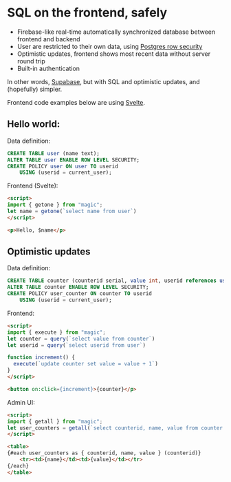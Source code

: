 # SQL on the frontend, safely

* Firebase-like real-time automatically synchronized database between frontend and backend
* User are restricted to their own data, using [Postgres row security](https://www.postgresql.org/docs/13/ddl-rowsecurity.html)
* Optimistic updates, frontend shows most recent data without server round trip
* Built-in authentication

In other words, [Supabase](https://supabase.io/), but with SQL and optimistic updates, and (hopefully) simpler.

Frontend code examples below are using [Svelte](https://svelte.dev/).

## Hello world:

Data definition:
```sql
CREATE TABLE user (name text);
ALTER TABLE user ENABLE ROW LEVEL SECURITY;
CREATE POLICY user ON user TO userid
    USING (userid = current_user);
```

Frontend (Svelte):
```html
<script>
import { getone } from "magic";
let name = getone(`select name from user`)
</script>

<p>Hello, $name</p>
```

## Optimistic updates

Data definition:
```sql
CREATE TABLE counter (counterid serial, value int, userid references user);
ALTER TABLE counter ENABLE ROW LEVEL SECURITY;
CREATE POLICY user_counter ON counter TO userid
    USING (userid = current_user);
```

Frontend:
```html
<script>
import { execute } from "magic";
let counter = query(`select value from counter`)
let userid = query(`select userid from user`)

function increment() {
  execute(`update counter set value = value + 1`)
}
</script>

<button on:click={increment}>{counter}</p>
```

Admin UI:
```html
<script>
import { getall } from "magic";
let user_counters = getall(`select counterid, name, value from counter join user on userid`)
</script>

<table>
{#each user_counters as { counterid, name, value } (counterid)}
    <tr><td>{name}</td><td>{value}</td></tr>
{/each}
</table>
```
